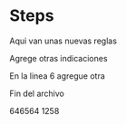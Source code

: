 # Steps
Aqui van unas nuevas reglas

Agrege otras indicaciones

En la linea 6 agregue otra

Fin del archivo

646564 
1258 
